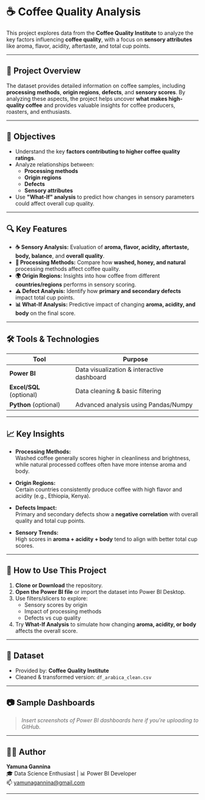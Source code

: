 # ☕ Coffee Quality Analysis

This project explores data from the **Coffee Quality Institute** to analyze the key factors influencing **coffee quality**, with a focus on **sensory attributes** like aroma, flavor, acidity, aftertaste, and total cup points.

---

## 📌 Project Overview

The dataset provides detailed information on coffee samples, including **processing methods**, **origin regions**, **defects**, and **sensory scores**. By analyzing these aspects, the project helps uncover **what makes high-quality coffee** and provides valuable insights for coffee producers, roasters, and enthusiasts.

---

## 🎯 Objectives

- Understand the key **factors contributing to higher coffee quality ratings**.
- Analyze relationships between:
  - **Processing methods**
  - **Origin regions**
  - **Defects**
  - **Sensory attributes**
- Use **"What-If" analysis** to predict how changes in sensory parameters could affect overall cup quality.

---

## 🔍 Key Features

- **☕ Sensory Analysis:** Evaluation of **aroma, flavor, acidity, aftertaste, body, balance**, and **overall quality**.
- **🔁 Processing Methods:** Compare how **washed, honey, and natural** processing methods affect coffee quality.
- **🌍 Origin Regions:** Insights into how coffee from different **countries/regions** performs in sensory scoring.
- **⚠️ Defect Analysis:** Identify how **primary and secondary defects** impact total cup points.
- **📊 What-If Analysis:** Predictive impact of changing **aroma, acidity, and body** on the final score.

---

## 🛠 Tools & Technologies

| Tool        | Purpose                                      |
|-------------|----------------------------------------------|
| **Power BI** | Data visualization & interactive dashboard   |
| **Excel/SQL** (optional) | Data cleaning & basic filtering       |
| **Python** (optional)    | Advanced analysis using Pandas/Numpy |

---

## 📈 Key Insights

- **Processing Methods:**  
  Washed coffee generally scores higher in cleanliness and brightness, while natural processed coffees often have more intense aroma and body.

- **Origin Regions:**  
  Certain countries consistently produce coffee with high flavor and acidity (e.g., Ethiopia, Kenya).

- **Defects Impact:**  
  Primary and secondary defects show a **negative correlation** with overall quality and total cup points.

- **Sensory Trends:**  
  High scores in **aroma + acidity + body** tend to align with better total cup scores.

---

## 🧪 How to Use This Project

1. **Clone or Download** the repository.
2. **Open the Power BI file** or import the dataset into Power BI Desktop.
3. Use filters/slicers to explore:
   - Sensory scores by origin
   - Impact of processing methods
   - Defects vs cup quality
4. Try **What-If Analysis** to simulate how changing **aroma, acidity, or body** affects the overall score.

---

## 📂 Dataset

- Provided by: **Coffee Quality Institute**
- Cleaned & transformed version: `df_arabica_clean.csv`

---

## 📷 Sample Dashboards

> *Insert screenshots of Power BI dashboards here if you're uploading to GitHub.*

---

## 🙋‍♀️ Author

**Yamuna Gannina**  
🎓 Data Science Enthusiast | 📊 Power BI Developer  
📫 [yamunagannina@gmail.com](mailto:yamunagannina@gmail.com)  


---


